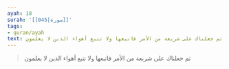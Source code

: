 ```yaml
---
ayah: 18
surah: '[[045|سورة]]'
tags:
- quran/ayah
text: ثم جعلناك على شريعة من الأمر فاتبعها ولا تتبع أهواء الذين لا يعلمون
---
```

> ثم جعلناك على شريعة من الأمر فاتبعها ولا تتبع أهواء الذين لا يعلمون
